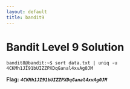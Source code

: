 ```yaml
---
layout: default
title: bandit9
---
```


# Bandit Level 9 Solution

```
bandit8@bandit:~$ sort data.txt | uniq -u
4CKMh1JI91bUIZZPXDqGanal4xvAg0JM
```

**Flag:** ***`4CKMh1JI91bUIZZPXDqGanal4xvAg0JM`*** 

